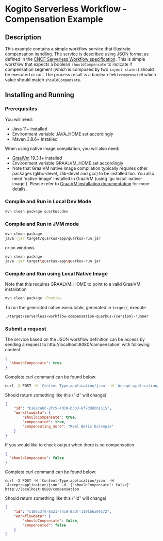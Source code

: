 # Kogito Serverless Workflow - Compensation Example

## Description

This example contains a simple workflow service that illustrate compensation handling. 
The service is described using JSON format as defined in the 
[CNCF Serverless Workflow specification](https://github.com/serverlessworkflow/specification).
This is simple workflow that expects a boolean `shouldCompensate` to indicate if compensation segment (which is composed by two `inject states`) should be executed or not.
The process result is a boolean field `compensated` which value should match `shouldCompensate`. 

## Installing and Running

### Prerequisites
 
You will need:
  - Java 11+ installed
  - Environment variable JAVA_HOME set accordingly
  - Maven 3.8.6+ installed

When using native image compilation, you will also need: 
  - [GraalVm](https://www.graalvm.org/downloads/) 19.3.1+ installed
  - Environment variable GRAALVM_HOME set accordingly
  - Note that GraalVM native image compilation typically requires other packages (glibc-devel, zlib-devel and gcc) to be installed too.  You also need 'native-image' installed in GraalVM (using 'gu install native-image'). Please refer to [GraalVM installation documentation](https://www.graalvm.org/docs/reference-manual/aot-compilation/#prerequisites) for more details.

### Compile and Run in Local Dev Mode

```sh
mvn clean package quarkus:dev
```

### Compile and Run in JVM mode

```sh
mvn clean package 
java -jar target/quarkus-app/quarkus-run.jar
```

or on windows

```sh
mvn clean package
java -jar target\quarkus-app\quarkus-run.jar
```

### Compile and Run using Local Native Image
Note that this requires GRAALVM_HOME to point to a valid GraalVM installation

```sh
mvn clean package -Pnative
```
  
To run the generated native executable, generated in `target/`, execute

```sh
./target/serverless-workflow-compensation-quarkus-{version}-runner
```

### Submit a request

The service based on the JSON workflow definition can be access by sending a request to http://localhost:8080/compensation'
with following content 

```json
{
  "shouldCompensate": true
}
```

Complete curl command can be found below:

```sh
curl -X POST -H 'Content-Type:application/json' -H 'Accept:application/json' -d '{"shouldCompensate": true}' http://localhost:8080/compensation
```

Should return something like this ("id" will change)

```json
{
    "id": "b1e8ce8d-2fc5-4d39-b3b3-6f7dddbb1515",
    "workflowdata": {
        "shouldCompensate": true,
        "compensated": true,
        "compensating_more": "Real Betis Balompie"
    }
}
```

If you would like to check output when there is no compensation

```json
{
  "shouldCompensate": false
}
```

Complete curl command can be found below:

```text
curl -X POST -H 'Content-Type:application/json' -H 'Accept:application/json' -d '{"shouldCompensate": false}' http://localhost:8080/compensation
```

Should return something like this ("id" will change)

```json
{
    "id": "c106c3f9-8a21-44c0-83df-1191b6a04672",
    "workflowdata": {
        "shouldCompensate": false,
        "compensated": false
    }
}
```
